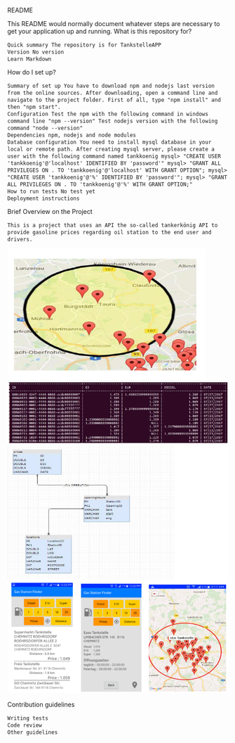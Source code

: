 README

This README would normally document whatever steps are necessary to get your application up and running.
What is this repository for?

    Quick summary The repository is for TankstelleAPP
    Version No version
    Learn Markdown

How do I set up?

    Summary of set up You have to download npm and nodejs last version from the online sources. After downloading, open a command line and navigate to the project folder. First of all, type "npm install" and then "npm start".
    Configuration Test the npm with the following command in windows command line "npm --version" Test nodejs version with the following command "node --version"
    Dependencies npm, nodejs and node modules
    Database configuration You need to install mysql database in your local or remote path. After creating mysql server, please create a user with the following command named tankkoenig mysql> "CREATE USER 'tankkoenig'@'localhost' IDENTIFIED BY 'password'" mysql> "GRANT ALL PRIVILEGES ON . TO 'tankkoenig'@'localhost' WITH GRANT OPTION"; mysql> "CREATE USER 'tankkoenig'@'%' IDENTIFIED BY 'password'"; mysql> "GRANT ALL PRIVILEGES ON . TO 'tankkoenig'@'%' WITH GRANT OPTION;"
    How to run tests No test yet
    Deployment instructions
	
Brief Overview on the Project

	This is a project that uses an API the so-called tankerkönig API to provide gasoline prices regarding oil station to the end user and drivers.
	
![Web App](https://github.com/zointblackbriar/TankstelleApplication/blob/master/presentation_images/Web_App_Mouse_Circle.PNG)
![Database Preview](https://github.com/zointblackbriar/TankstelleApplication/blob/master/presentation_images/Database_Preview.PNG)
![Database Plan](https://github.com/zointblackbriar/TankstelleApplication/blob/master/presentation_images/Database_Plan.PNG)
![Android Preview](https://github.com/zointblackbriar/TankstelleApplication/blob/master/presentation_images/Android_Sample_Screen.PNG)
	

Contribution guidelines

    Writing tests
    Code review
    Other guidelines
